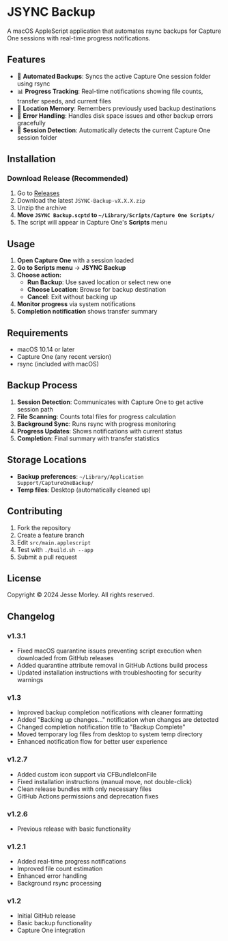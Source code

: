 # JSYNC Backup

A macOS AppleScript application that automates rsync backups for Capture One sessions with real-time progress notifications.

## Features

- 🔄 **Automated Backups**: Syncs the active Capture One session folder using rsync
- 📊 **Progress Tracking**: Real-time notifications showing file counts, transfer speeds, and current files
- 💾 **Location Memory**: Remembers previously used backup destinations
- 🚨 **Error Handling**: Handles disk space issues and other backup errors gracefully
- 🎯 **Session Detection**: Automatically detects the current Capture One session folder

## Installation

### Download Release (Recommended)
1. Go to [Releases](https://github.com/jessemorley/jsync/releases)
2. Download the latest `JSYNC-Backup-vX.X.X.zip`
3. Unzip the archive
4. **Move `JSYNC Backup.scptd` to `~/Library/Scripts/Capture One Scripts/`**
5. The script will appear in Capture One's **Scripts** menu

## Usage

1. **Open Capture One** with a session loaded
2. **Go to Scripts menu** → **JSYNC Backup**
3. **Choose action:**
   - **Run Backup**: Use saved location or select new one
   - **Choose Location**: Browse for backup destination
   - **Cancel**: Exit without backing up
4. **Monitor progress** via system notifications
5. **Completion notification** shows transfer summary

## Requirements

- macOS 10.14 or later
- Capture One (any recent version)
- rsync (included with macOS)

## Backup Process

1. **Session Detection**: Communicates with Capture One to get active session path
2. **File Scanning**: Counts total files for progress calculation
3. **Background Sync**: Runs rsync with progress monitoring
4. **Progress Updates**: Shows notifications with current status
5. **Completion**: Final summary with transfer statistics

## Storage Locations

- **Backup preferences**: `~/Library/Application Support/CaptureOneBackup/`
- **Temp files**: Desktop (automatically cleaned up)

## Contributing

1. Fork the repository
2. Create a feature branch
3. Edit `src/main.applescript`
4. Test with `./build.sh --app`
5. Submit a pull request

## License

Copyright © 2024 Jesse Morley. All rights reserved.

## Changelog

### v1.3.1
- Fixed macOS quarantine issues preventing script execution when downloaded from GitHub releases
- Added quarantine attribute removal in GitHub Actions build process
- Updated installation instructions with troubleshooting for security warnings

### v1.3
- Improved backup completion notifications with cleaner formatting
- Added "Backing up changes..." notification when changes are detected
- Changed completion notification title to "Backup Complete"
- Moved temporary log files from desktop to system temp directory
- Enhanced notification flow for better user experience

### v1.2.7
- Added custom icon support via CFBundleIconFile
- Fixed installation instructions (manual move, not double-click)
- Clean release bundles with only necessary files
- GitHub Actions permissions and deprecation fixes

### v1.2.6
- Previous release with basic functionality

### v1.2.1
- Added real-time progress notifications
- Improved file count estimation
- Enhanced error handling
- Background rsync processing

### v1.2
- Initial GitHub release
- Basic backup functionality
- Capture One integration